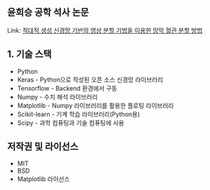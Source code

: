 ## 윤희승 공학 석사 논문

Link: [적대적 생성 신경망 기반의 영상 분할 기법을 이용한 망막 혈관 분할 방법][Masterpaperlink]

[Masterpaperlink]: https://sites.google.com/view/yoonheeseung-masterpaper

## 1. 기술 스택
* Python
* Keras - Python으로 작성된 오픈 소스 신경망 라이브러리
* Tensorflow - Backend 환경에서 구동
* Numpy - 수치 해석 라이브러리
* Matplotlib - Numpy 라이브러리를 활용한 플로팅 라이브러리
* Scikit-learn - 기계 학습 라이브러리(Python용)
* Scipy - 과학 컴퓨팅과 기술 컴퓨팅에 사용

## 저작권 및 라이선스
* MIT
* BSD
* Matplotlib 라이선스
